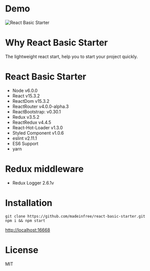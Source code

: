 # Demo
![React Basic Starter](http://i.imgur.com/Gu7lMLU.png)

# Why React Basic Starter
The lightweight react start, help you to start your project quickly.

# React Basic Starter
* Node v6.0.0
* React v15.3.2
* ReactDom v15.3.2
* ReactRouter v4.0.0-alpha.3
* ReactBootstrap: v0.30.1
* Redux v3.5.2
* ReactRedux v4.4.5
* React-Hot-Loader v1.3.0
* Styled Component v1.0.6
* eslint v2.11.1
* ES6 Support
* yarn

# Redux middleware
* Redux Logger 2.6.1v

# Installation
```
git clone https://github.com/madeinfree/react-basic-starter.git
npm i && npm start
```
[http://localhost:16668](http://localhost:16668)

# License
MIT

